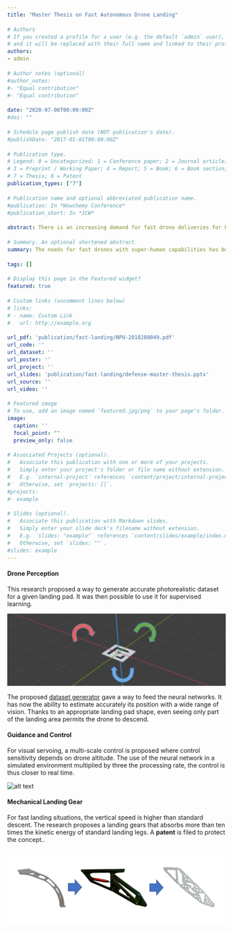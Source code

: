 ```yaml
---
title: "Master Thesis on Fast Autonomous Drone Landing"

# Authors
# If you created a profile for a user (e.g. the default `admin` user), write the username (folder name) here 
# and it will be replaced with their full name and linked to their profile.
authors:
- admin

# Author notes (optional)
#author_notes:
#- "Equal contribution"
#- "Equal contribution"

date: "2020-07-06T00:00:00Z"
#doi: ""

# Schedule page publish date (NOT publication's date).
#publishDate: "2017-01-01T00:00:00Z"

# Publication type.
# Legend: 0 = Uncategorized; 1 = Conference paper; 2 = Journal article;
# 3 = Preprint / Working Paper; 4 = Report; 5 = Book; 6 = Book section;
# 7 = Thesis; 8 = Patent
publication_types: ["7"]

# Publication name and optional abbreviated publication name.
#publication: In *Wowchemy Conference*
#publication_short: In *ICW*

abstract: There is an increasing demand for fast drone deliveries for both consumer’s necessities and medical emergencies. All aircraft are subject to landing difficulties because of near-ground aerodynamic effects and complications with moving from air to land. In addition, for improving delivery, there have been many developments within space research aiming to reduce global cost. Reusable rockets are regarded as the future of space travel, however, numerous accidents have been observed during landing, making these rockets an unreliable resource for experimentation. The standard approach for both drone delivery and reusable rockets requires speed reduction before landing, as explained by the lack of precision of the embedded sensors combined with the fragility of the chassis. The landing shock thus needs to be attenuated to deform irremediably the frame structure. Therefore there is a need for improvement of landing approach for more reliability. The main research contents of this Master thesis cover different areas forthe development of a newly designed electric thrust vectored rocket that aims to incorporate a fast landing approach using this new benchmark system.

# Summary. An optional shortened abstract.
summary: The needs for fast drones with super-human capabilities has been applied for landing approach. 

tags: []

# Display this page in the Featured widget?
featured: true

# Custom links (uncomment lines below)
# links:
# - name: Custom Link
#   url: http://example.org

url_pdf: 'publication/fast-landing/NPU-2018280049.pdf'
url_code: ''
url_dataset: ''
url_poster: ''
url_project: ''
url_slides: 'publication/fast-landing/defense-master-thesis.pptx'
url_source: ''
url_video: ''

# Featured image
# To use, add an image named `featured.jpg/png` to your page's folder. 
image:
  caption: ''
  focal_point: ""
  preview_only: false

# Associated Projects (optional).
#   Associate this publication with one or more of your projects.
#   Simply enter your project's folder or file name without extension.
#   E.g. `internal-project` references `content/project/internal-project/index.md`.
#   Otherwise, set `projects: []`.
#projects:
#- example

# Slides (optional).
#   Associate this publication with Markdown slides.
#   Simply enter your slide deck's filename without extension.
#   E.g. `slides: "example"` references `content/slides/example/index.md`.
#   Otherwise, set `slides: ""`.
#slides: example
---
```


#### Drone Perception

This research proposed a way to generate accurate photorealistic dataset for a given landing pad. It was then possible to use it for supervised learning.

![alt text](camera-vision.jpg "Environment Landing Pad Generator")

The proposed [dataset generator](https://github.com/jumellet/landing-pad-dataset-generator) gave a way to feed the neural networks. It has now the ability to estimate accurately its position with a wide range of vision. Thanks to an appropriate landing pad shape, even seeing only part of the landing area permits the drone to descend.

#### Guidance and Control

For visual servoing, a multi-scale control is proposed where control sensitivity depends on drone altitude. The use of the neural network in a simulated environment multiplied by three the processing rate, the control is thus closer to real time. 

![alt text](drone-land.gif "Fast Landing Working Algorithm Demo")

#### Mechanical Landing Gear

For fast landing situations, the vertical speed is higher than standard descent. The research proposes a landing gears that absorbs more than ten times the kinetic energy of standard landing legs. A
**patent** is filed to protect the concept..

![alt text](landing-gear.jpg "Landing Gear Concept Evolution")

